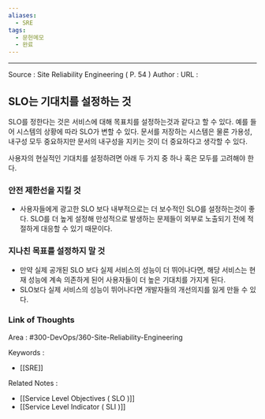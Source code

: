 ```yaml
---
aliases:
  - SRE
tags:
  - 문헌메모
  - 완료
---
```



---


Source : Site Reliability Engineering ( P. 54 )
Author : 
URL :

## SLO는 기대치를 설정하는 것
SLO를 정한다는 것은 서비스에 대해 목표치를 설정하는것과 같다고 할 수 있다.
예를 들어 시스템의 상황에 따라 SLO가 변할 수 있다. 문서를 저장하는 시스템은 물론 가용성, 내구성 모두 중요하지만 문서의 내구성을 지키는 것이 더 중요하다고 생각할 수 있다.

사용자의 현실적인 기대치를 설정하려면 아래 두 가지 중 하나 혹은 모두를 고려해야 한다.
### 안전 제한선을 지킬 것
- 사용자들에게 광고한 SLO 보다 내부적으로는 더 보수적인 SLO를 설정하는것이 좋다. SLO를 더 높게 설정해 만성적으로 발생하는 문제들이 외부로 노출되기 전에 적절하게 대응할 수 있기 때문이다.

### 지나친 목표를 설정하지 말 것
- 만약 실제 공개된 SLO 보다 실제 서비스의 성능이 더 뛰어나다면, 해당 서비스는 현재 성능에 계속 의존하게 된어 사용자들이 더 높은 기대치를 가지게 된다.
- SLO보다 실제 서비스의 성능이 뛰어나다면 개발자들의 개선의지를 잃게 만들 수 있다.


### Link of Thoughts
Area : #300-DevOps/360-Site-Reliability-Engineering 

Keywords :
- [[SRE]]

Related Notes : 
- [[Service Level Objectives ( SLO )]]
- [[Service Level Indicator ( SLI )]]